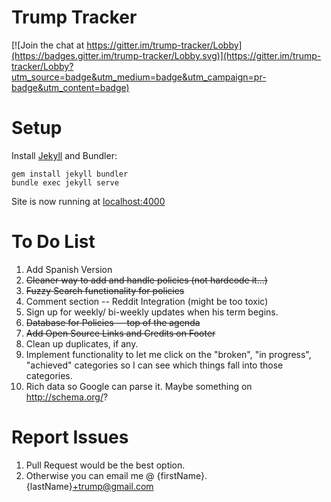 # Trump Tracker

[![Join the chat at https://gitter.im/trump-tracker/Lobby](https://badges.gitter.im/trump-tracker/Lobby.svg)](https://gitter.im/trump-tracker/Lobby?utm_source=badge&utm_medium=badge&utm_campaign=pr-badge&utm_content=badge)
# Setup

Install [Jekyll](https://jekyllrb.com/) and Bundler:

    gem install jekyll bundler
    bundle exec jekyll serve

Site is now running at [localhost:4000](http://localhost:4000)

# To Do List
1. Add Spanish Version
2. ~~Cleaner way to add and handle policies (not hardcode it...)~~
3. ~~Fuzzy Search functionality for policies~~
4. Comment section -- Reddit Integration (might be too toxic)
5. Sign up for weekly/ bi-weekly updates when his term begins.
6. ~~Database for Policies -- top of the agenda~~
7. ~~Add Open Source Links and Credits on Footer~~
8. Clean up duplicates, if any.
9. Implement functionality to let me click on the "broken", "in progress", "achieved" categories so I can see which things fall into those categories.
10. Rich data so Google can parse it. Maybe something on http://schema.org/?

# Report Issues
1. Pull Request would be the best option.
2. Otherwise you can email me @ {firstName}.{lastName}+trump@gmail.com